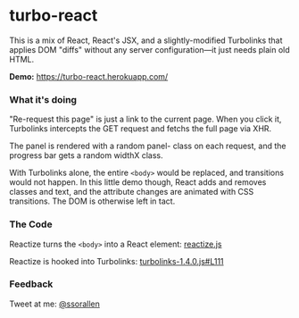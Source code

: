 # turbo-react

This is a mix of React, React's JSX, and a slightly-modified Turbolinks
that applies DOM "diffs" without any server configuration—it just
needs plain old HTML.

**Demo:** https://turbo-react.herokuapp.com/

### What it's doing

"Re-request this page" is just a link to the current page. When you click it,
Turbolinks intercepts the GET request and fetchs the full page via XHR.

The panel is rendered with a random panel- class on each request,
and the progress bar gets a random widthX class.

With Turbolinks alone, the entire `<body>` would be replaced, and transitions
would not happen. In this little demo though, React adds and removes
classes and text, and the attribute changes are animated with CSS transitions.
The DOM is otherwise left in tact.

### The Code

Reactize turns the `<body>` into a React element: [reactize.js](https://github.com/ssorallen/turbo-react/blob/master/public/reactize-0.1.0.js)

Reactize is hooked into Turbolinks: [turbolinks-1.4.0.js#L111](https://github.com/ssorallen/turbo-react/blob/master/public/turbolinks-1.4.0.js#L111)

### Feedback

Tweet at me: [@ssorallen](https://twitter.com/ssorallen?rel=author)

